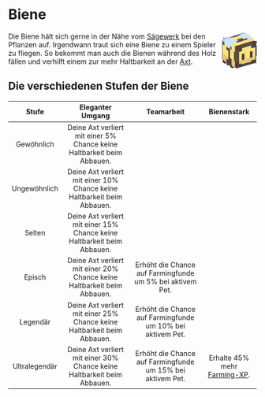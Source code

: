 # Biene

<img align="right" width="70" eight="75" src="../../../assets/image/pets/Biene.png">

Die Biene hält sich gerne in der Nähe vom [Sägewerk](../../pages/nebenjobs/sägewerk.md) bei den Pflanzen auf. Irgendwann traut sich eine Biene zu einem Spieler zu fliegen. So bekommt man auch die Bienen während des Holz fällen und verhilft einem zur mehr Haltbarkeit an der [Axt](https://github.com/ImGxrke/GRWiki/blob/master/docs/pages/nebenjobs/sägewerk.md#äxte).

## Die verschiedenen Stufen der Biene
| Stufe | Eleganter Umgang | Teamarbeit | Bienenstark |
|:-:|:-:|:-:|:-:|
| Gewöhnlich | Deine Axt verliert mit einer 5% Chance keine Haltbarkeit beim Abbauen. |
| Ungewöhnlich | Deine Axt verliert mit einer 10% Chance keine Haltbarkeit beim Abbauen. |
| Selten | Deine Axt verliert mit einer 15% Chance keine Haltbarkeit beim Abbauen. |
| Episch | Deine Axt verliert mit einer 20% Chance keine Haltbarkeit beim Abbauen. | Erhöht die Chance auf Farmingfunde um 5% bei aktivem Pet. |
| Legendär | Deine Axt verliert mit einer 25% Chance keine Haltbarkeit beim Abbauen. | Erhöht die Chance auf Farmingfunde um 10% bei aktivem Pet. |
| Ultralegendär | Deine Axt verliert mit einer 30% Chance keine Haltbarkeit beim Abbauen. | Erhöht die Chance auf Farmingfunde um 15% bei aktivem Pet. | Erhalte 45% mehr [Farming-XP](../../pages/skills/farming.md). |
